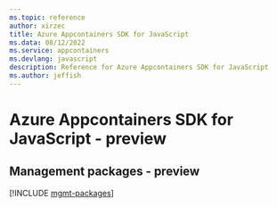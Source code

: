 ```yaml
---
ms.topic: reference
author: xirzec
title: Azure Appcontainers SDK for JavaScript
ms.data: 08/12/2022
ms.service: appcontainers
ms.devlang: javascript
description: Reference for Azure Appcontainers SDK for JavaScript
ms.author: jeffish
---
```

# Azure Appcontainers SDK for JavaScript - preview

## Management packages - preview
[!INCLUDE [mgmt-packages](appcontainers-mgmt-index.md)]
